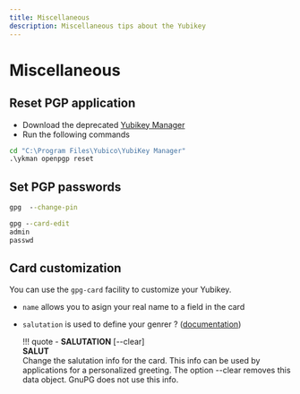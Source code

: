 ```yaml
---
title: Miscellaneous
description: Miscellaneous tips about the Yubikey
---
```


# Miscellaneous

## Reset PGP application

 - Download the deprecated [Yubikey Manager](https://www.yubico.com/support/download/yubikey-manager/)
 - Run the following commands

```bat
cd "C:\Program Files\Yubico\YubiKey Manager"
.\ykman openpgp reset
```

## Set PGP passwords

```bat title="PIN"
gpg  --change-pin
```

```bat title="Personal administration code"
gpg --card-edit
admin
passwd
```

## Card customization

You can use the `gpg-card` facility to customize your Yubikey.

- `name` allows you to asign your real name to a field in the card
-   `salutation` is used to define your genrer ? ([documentation](https://www.gnupg.org/documentation/manuals/gnupg24/gpg-card.1.html))
    
    !!! quote 
        - **SALUTATION** [--clear]<br>**SALUT**<br>Change the salutation info for the card. This info can be used by applications for a personalized greeting. The option --clear removes this data object. GnuPG does not use this info.
